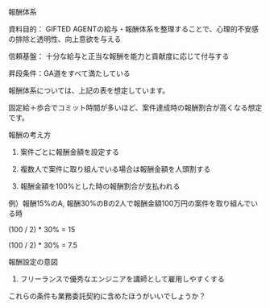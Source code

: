 報酬体系



資料目的： GIFTED AGENTの給与・報酬体系を整理することで、心理的不安感の排除と透明性、向上意欲を与える

信頼基盤： 十分な給与と正当な報酬を能力と貢献度に応じて付与する

昇段条件：GA道をすべて満たしている

報酬体系については、上記の表を想定しています。

固定給＋歩合でコミット時間が多いほど、案件達成時の報酬割合が高くなる想定です。

報酬の考え方

1. 案件ごとに報酬金額を設定する

2. 複数人で案件に取り組んでいる場合は報酬金額を人頭割する

3. 報酬金額を100%とした時の報酬割合が支払われる


例）報酬15%のA, 報酬30%のBの2人で報酬金額100万円の案件を取り組んでいる時

\(100 \/ 2\) \* 30% = 15

\(100 \/ 2\) \* 30% = 7.5

報酬設定の意図

1. フリーランスで優秀なエンジニアを講師として雇用しやすくする

これらの条件も業務委託契約に含めたほうがいいでしょうか？

